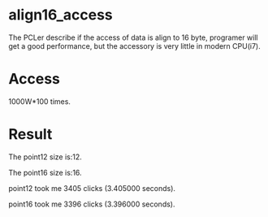 # align16_access
The PCLer describe if the access of data is align to 16 byte, programer will get a good performance, but the accessory is very little in modern CPU(i7).

# Access
1000W*100 times.

# Result

The point12 size is:12.

The point16 size is:16.

point12 took me 3405 clicks (3.405000 seconds).

point16 took me 3396 clicks (3.396000 seconds).

